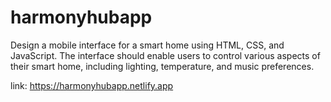 
# harmonyhubapp

Design a mobile interface for a smart home using HTML, 
CSS, and JavaScript. The interface should enable users 
to control various aspects of their smart home, including 
lighting, temperature, and music preferences.

link:
https://harmonyhubapp.netlify.app
